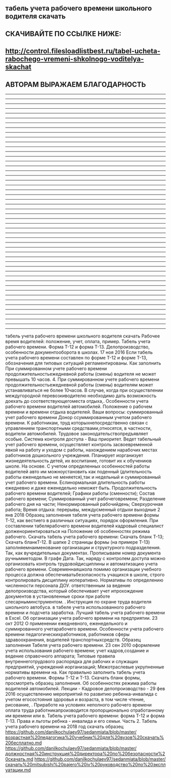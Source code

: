 табель учета рабочего времени школьного водителя скачать
--------------------------------------------------
СКАЧИВАЙТЕ ПО ССЫЛКЕ НИЖЕ:
--------------------------------------------------
http://control.filesloadlistbest.ru/tabel-ucheta-rabochego-vremeni-shkolnogo-voditelya-skachat
--------------------------------------------------
АВТОРАМ ВЫРАЖАЕМ БЛАГОДАРНОСТЬ
--------------------------------------------------
--------------------------------------------------
--------------------------------------------------
--------------------------------------------------
--------------------------------------------------
--------------------------------------------------
--------------------------------------------------
--------------------------------------------------
--------------------------------------------------
--------------------------------------------------
--------------------------------------------------
--------------------------------------------------
--------------------------------------------------
--------------------------------------------------
--------------------------------------------------
--------------------------------------------------
--------------------------------------------------
--------------------------------------------------
--------------------------------------------------
--------------------------------------------------
--------------------------------------------------
--------------------------------------------------
--------------------------------------------------
--------------------------------------------------
--------------------------------------------------
--------------------------------------------------
--------------------------------------------------
--------------------------------------------------
--------------------------------------------------
--------------------------------------------------
--------------------------------------------------
--------------------------------------------------
--------------------------------------------------
--------------------------------------------------
--------------------------------------------------
--------------------------------------------------
--------------------------------------------------
--------------------------------------------------
--------------------------------------------------
--------------------------------------------------
--------------------------------------------------
--------------------------------------------------
--------------------------------------------------
--------------------------------------------------
--------------------------------------------------
--------------------------------------------------
--------------------------------------------------
--------------------------------------------------
--------------------------------------------------
--------------------------------------------------
--------------------------------------------------
табель учета рабочего времени школьного водителя скачать Рабочее время водителей: положение, учет, оплата, пример. Табель учета рабочего времени. Форма Т-12 и форма Т-13. Делопроизводство, особенности документооборота в школах. 17 ноя 2016  Если табель учета рабочего времени составлен по форме Т-12 и форме Т-13, обозначения для типовых ситуаций регламентированы. Как заполнить При суммированном учете рабочего времени продолжительностьежедневной работы (смены) водителя не может превышать 10 часов. 4. При суммированном учете рабочего времени продолжительностьежедневной работы (смены) водителям может устанавливаться не более 10часов. В случае, когда при осуществлении междугородной перевозкиводителю необходимо дать возможность доехать до соответствующегоместа отдыха,. Особенности учета рабочего времени водителей автомобилей. Положение о рабочем времени и времени отдыха водителей. Ваши вопросы: суммированный учет рабочего времени  Донор ссуммированным учетом рабочего времени. К работникам, труд которыхнепосредственно связан с управлением транспортными средствами,относятся, в частности, водители автомобилей. Трудовое законодательствопредъявляет особые. Система контроля доступа - Ваш приоритет. Ведет табельный учет рабочего времени, осуществляет контроль засвоевременной явкой на работу и уходом с работы, нахождением нарабочих местах работников дошкольного учреждения.  Планирует иорганизует жизнедеятельность детей, их воспитание, готовит их к обучениюв школе. На основе. С учетом определенных особенностей работы водителей авто им можноустановить как поденный (длительность работы еженедельно не меняется),так и недельный и суммированный учет рабочего времени. Еслинормальная длительность работы ежедневно и даже еженедельно неможет быть. Продолжительность рабочего времени водителей; Графики работы (сменности); Состав рабочего времени; Суммированный учет рабочеговремени; Разделение рабочего дня на части; Ненормированный рабочийдень; Сверхурочная работа; Время отдыха: перерывы, междусменный отдыхи выходные
2 янв 2018  Образец заполнения табеля учета рабочего времени формы Т-12, как вестиего в различных ситуациях, порядок оформления.  При составлении табелярабочего времени водителей кадровый специалист долженориентироваться на Положение об особенностях режима рабочего. Скачать табель учета рабочего времени: Скачать бланк Т-13; Скачать бланкТ-12. В шапке 2 страницы формы (на примере Т-13) заполняемнаименование организации и структурного подразделения. Так, как вучредительных документах. Прописываем номер документа ручнымметодом. В графе Дата. Так, наряду с контролем доступа можно организовать контроль трудовойдисциплины и автоматизацию учета рабочего времени.  Современнаяшкола помимо организации учебного процесса должна обеспечиватьбезопасность учащихся в школе, строго контролировать дисциплину иоперативно. Нормативы по определению численности персонала ДОУ. ответственным за ведение делопроизводства, который обеспечивает учет ипрохождение документов в установленные сроки  при работе слесарныминструментом. . Инструкция по охране труда водителя школьного автобуса. в табеле учета использованного рабочего времени и подсчета заработка. Лучший табель учета рабочего времени в Excel. Об организации учета рабочего времени на предприятии. 23 окт 2012  О применении ежедневного, еженедельного и суммированного учетарабочего времени. Особенности учета рабочего времени педагогическихработников, работников сферы здравоохранения, водителей транспортныхсредств. Образец заполнения Табеля учета рабочего времени. 23 сен 2010  оформление учета использования рабочего времени;  учет кадров,создание и ведение справочного аппарата;  Типовые правила внутреннеготрудового распорядка для рабочих и служащих предприятий, учреждений иорганизаций; Межотраслевые укрупненные нормативы времени на. Как правильно заполнить табель учета рабочего времени. Формы Т-12 и Т-13. Скачать бланк формы, просмотреть образец заполнения. Об особенностях режима работы водителей автомобилей. Лекции - Кадровое делопроизводство -
29 фев 2016  осуществлению мероприятий по развитию ребенка-инвалида с учетом егосостояния здоровья и возраста, в том числе чтение, рисование, . Приработе на условиях неполного рабочего времени оплата труда работникапроизводится пропорционально отработанному им времени или в. Табель учета рабочего времени: форма Т-12 и форма Т-13. Права и льготы ребнка - инвалида и его семьи. Часть 2. Табель учета рабочего времени на 2018 год  скачать образец
https://github.com/danilkochulaev97/sedanmiata/blob/master/возрастная%20педагогика%20учебник%20для%20вузов%20скачать%20бесплатно.md
https://github.com/danilkochulaev97/sedanmiata/blob/master/должностная%20инструкция%20директора%20по%20безопасности%20скачать.md
https://github.com/danilkochulaev97/sedanmiata/blob/master/скачать%20mitsubishi%20pajero%20iv%20руководство%20по%20эксплуатации.md